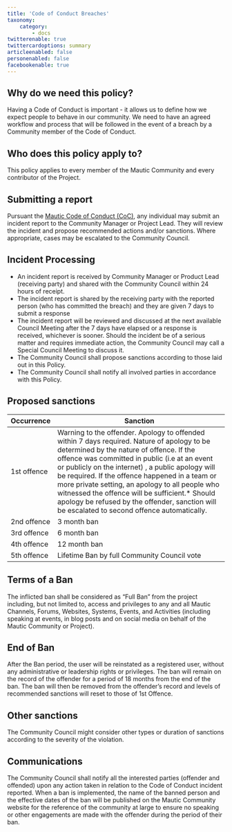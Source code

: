 ```yaml
---
title: 'Code of Conduct Breaches'
taxonomy:
    category:
        - docs
twitterenable: true
twittercardoptions: summary
articleenabled: false
personenabled: false
facebookenable: true
---
```


## Why do we need this policy?

Having a Code of Conduct is important - it allows us to define how we expect people to behave in our community. We need to have an agreed workflow and process that will be followed in the event of a breach by a Community member of the Code of Conduct.

## Who does this policy apply to?
This policy applies to every member of the Mautic Community and every contributor of the Project.

## Submitting a report

Pursuant the [Mautic Code of Conduct (CoC)](https://www.mautic.org/code-of-conduct/), any individual may submit an incident report to the Community Manager or Project Lead. They will review the incident and propose recommended actions and/or sanctions. Where appropriate, cases may be escalated to the Community Council.

## Incident Processing

* An incident report is received by Community Manager or Product Lead (receiving party) and shared with the Community Council within 24 hours of receipt.
* The incident report is shared by the receiving party with the reported person (who has committed the breach) and they are given 7 days to submit a response
* The incident report will be reviewed and discussed at the next available Council Meeting after the 7 days have elapsed or a response is received, whichever is sooner. Should the incident be of a serious matter and requires immediate action, the Community Council may call a Special Council Meeting to discuss it.
* The Community Council shall propose sanctions according to those laid out in this Policy.
* The Community Council shall notify all involved parties in accordance with this Policy.

## Proposed sanctions

| Occurrence | Sanction |
|---------------|--------------------|
| 1st offence | Warning to the offender. Apology to offended within 7 days required.  Nature of apology to be determined by the nature of offence. If the offence was committed in public (i.e at an event or publicly on the internet) , a public apology will be required.  If the offence happened in a team or more private setting, an apology to all people who witnessed the offence will be sufficient.* Should apology be refused by the offender, sanction will be escalated to second offence automatically. |
| 2nd offence | 3 month ban |
| 3rd offence | 6 month ban |
| 4th offence | 12 month ban |
| 5th offence | Lifetime Ban by full Community Council vote |

## Terms of a Ban 

The inflicted ban shall be considered as “Full Ban” from the project including, but not limited to, access and privileges to any and all Mautic Channels, Forums, Websites, Systems, Events, and Activities (including speaking at events, in blog posts and on social media on behalf of the Mautic Community or Project).

## End of Ban
After the Ban period, the user will be reinstated as a registered user, without any administrative or leadership rights or privileges. The ban will remain on the record of the offender for a period of 18 months from the end of the ban. The ban will then be removed from the offender’s record and levels of recommended sanctions will reset to those of 1st Offence.

## Other sanctions 

The Community Council might consider other types or duration of sanctions according to the severity of the violation.

## Communications

The Community Council shall notify all the interested parties (offender and offended) upon any action taken in relation to the Code of Conduct incident reported. When a ban is implemented, the name of the banned person and the effective dates of the ban will be published on the Mautic Community website for the reference of the community at large to ensure no speaking or other engagements are made with the offender during the period of their ban.